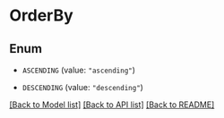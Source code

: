 # OrderBy

## Enum


* `ASCENDING` (value: `"ascending"`)

* `DESCENDING` (value: `"descending"`)


[[Back to Model list]](../README.md#documentation-for-models) [[Back to API list]](../README.md#documentation-for-api-endpoints) [[Back to README]](../README.md)


